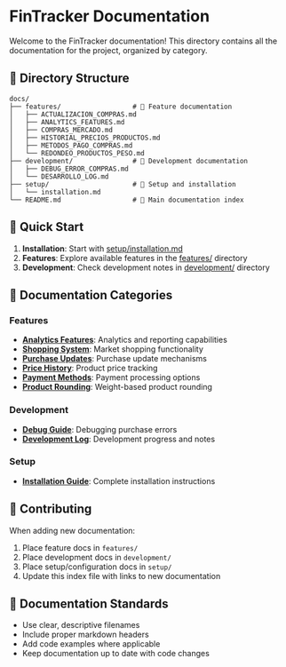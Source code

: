 # FinTracker Documentation

Welcome to the FinTracker documentation! This directory contains all the documentation for the project, organized by category.

## 📁 Directory Structure

```
docs/
├── features/                  # 📁 Feature documentation
│   ├── ACTUALIZACION_COMPRAS.md
│   ├── ANALYTICS_FEATURES.md
│   ├── COMPRAS_MERCADO.md
│   ├── HISTORIAL_PRECIOS_PRODUCTOS.md
│   ├── METODOS_PAGO_COMPRAS.md
│   └── REDONDEO_PRODUCTOS_PESO.md
├── development/               # 📁 Development documentation
│   ├── DEBUG_ERROR_COMPRAS.md
│   └── DESARROLLO_LOG.md
├── setup/                     # 📁 Setup and installation
│   └── installation.md
└── README.md                  # 📄 Main documentation index
```

## 🚀 Quick Start

1. **Installation**: Start with [setup/installation.md](setup/installation.md)
2. **Features**: Explore available features in the [features/](features/) directory
3. **Development**: Check development notes in [development/](development/) directory

## 📖 Documentation Categories

### Features
- **[Analytics Features](features/ANALYTICS_FEATURES.md)**: Analytics and reporting capabilities
- **[Shopping System](features/COMPRAS_MERCADO.md)**: Market shopping functionality
- **[Purchase Updates](features/ACTUALIZACION_COMPRAS.md)**: Purchase update mechanisms
- **[Price History](features/HISTORIAL_PRECIOS_PRODUCTOS.md)**: Product price tracking
- **[Payment Methods](features/METODOS_PAGO_COMPRAS.md)**: Payment processing options
- **[Product Rounding](features/REDONDEO_PRODUCTOS_PESO.md)**: Weight-based product rounding

### Development
- **[Debug Guide](development/DEBUG_ERROR_COMPRAS.md)**: Debugging purchase errors
- **[Development Log](development/DESARROLLO_LOG.md)**: Development progress and notes

### Setup
- **[Installation Guide](setup/installation.md)**: Complete installation instructions

## 🤝 Contributing

When adding new documentation:
1. Place feature docs in `features/`
2. Place development docs in `development/`
3. Place setup/configuration docs in `setup/`
4. Update this index file with links to new documentation

## 📝 Documentation Standards

- Use clear, descriptive filenames
- Include proper markdown headers
- Add code examples where applicable
- Keep documentation up to date with code changes
